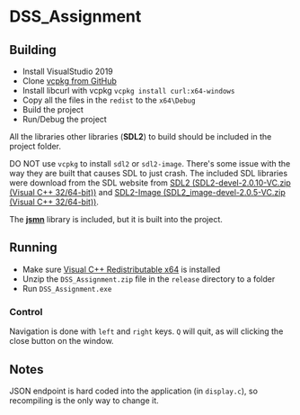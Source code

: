 # DSS_Assignment

## Building

* Install VisualStudio 2019
* Clone [vcpkg from GitHub](https://github.com/Microsoft/vcpkg)
* Install libcurl with vcpkg `vcpkg install curl:x64-windows`
* Copy all the files in the `redist` to the `x64\Debug`
* Build the project
* Run/Debug the project

All the libraries other libraries (**SDL2**) to build should be included in the project folder.

DO NOT use `vcpkg` to install `sdl2` or `sdl2-image`. There's some issue with the way they are built
that causes SDL to just crash. The included SDL libraries were download from the SDL website from
[SDL2 (SDL2-devel-2.0.10-VC.zip (Visual C++ 32/64-bit))](https://www.libsdl.org/download-2.0.php) and [SDL2-Image (SDL2_image-devel-2.0.5-VC.zip (Visual C++ 32/64-bit))](https://www.libsdl.org/projects/SDL_image/).

The [**jsmn**](https://github.com/zserge/jsmn) library is included, but it is built into the project.

## Running

* Make sure [Visual C++ Redistributable x64](https://aka.ms/vs/16/release/vc_redist.x64.exe) is installed
* Unzip the `DSS_Assignment.zip` file in the `release` directory to a folder
* Run `DSS_Assignment.exe`

### Control

Navigation is done with `left` and `right` keys. `Q` will quit, as will clicking the close button on the window.


## Notes

JSON endpoint is hard coded into the application (in `display.c`), so recompiling is the only way to change it.

